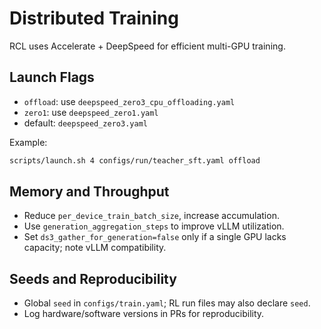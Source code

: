 
# Distributed Training

RCL uses Accelerate + DeepSpeed for efficient multi-GPU training.

## Launch Flags

- `offload`: use `deepspeed_zero3_cpu_offloading.yaml`
- `zero1`: use `deepspeed_zero1.yaml`
- default: `deepspeed_zero3.yaml`

Example:

```bash
scripts/launch.sh 4 configs/run/teacher_sft.yaml offload
```

## Memory and Throughput

- Reduce `per_device_train_batch_size`, increase accumulation.
- Use `generation_aggregation_steps` to improve vLLM utilization.
- Set `ds3_gather_for_generation=false` only if a single GPU lacks capacity; note vLLM compatibility.

## Seeds and Reproducibility

- Global `seed` in `configs/train.yaml`; RL run files may also declare `seed`.
- Log hardware/software versions in PRs for reproducibility.

